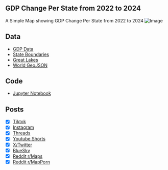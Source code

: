 ## GDP Change Per State from 2022 to 2024
A Simple Map showing GDP Change Per State from 2022 to 2024
![Image](https://drive.google.com/uc?export=view&id=1iGW2UmJDGv-M2JvG2rnKI57tI5dRHVPm)

## Data
* [GDP Data](https://en.wikipedia.org/wiki/List_of_U.S._states_and_territories_by_GDP)
* [State Boundaries](https://www.census.gov/geographies/mapping-files/time-series/geo/carto-boundary-file.html)
* [Great Lakes](https://usicecenter.gov/Products/GreatLakesData)
* [World GeoJSON](https://public.opendatasoft.com/explore/dataset/world-administrative-boundaries/export/?flg=en-us)

## Code
* [Jupyter Notebook](FormatData.ipynb)

## Posts
- [x] [Tiktok](https://www.tiktok.com/@vinemapper/video/7448872281163484462)
- [x] [Instagram](https://www.instagram.com/p/DD9-kmlxthi/)
- [x] [Threads](https://www.threads.net/@vinemapper/post/DD9-k8Oxths)
- [x] [Youtube Shorts](https://www.youtube.com/shorts/Dq8RV9xVLUw)
- [x] [X/Twitter](https://x.com/VineMapper/status/1871599138112196982)
- [x] [BlueSky](https://bsky.app/profile/vinemapper.bsky.social/post/3le2vnkq4us24)
- [x] [Reddit r/Maps](https://www.reddit.com/r/Maps/comments/1hlhh0t/gdp_per_capita_changes_per_state_from_2022_to_2024/)
- [x] [Reddit r/MapPorn](https://www.reddit.com/r/MapPorn/comments/1hlhgqg/gdp_per_capita_changes_per_state_from_2022_to_2024/)
